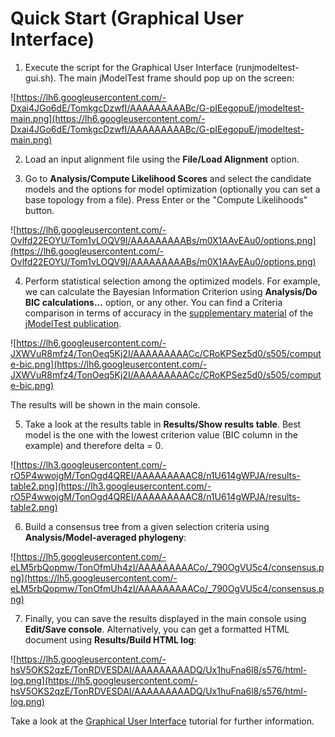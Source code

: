# Quick Start (Graphical User Interface) #

1. Execute the script for the Graphical User Interface (runjmodeltest-gui.sh). The main jModelTest frame should pop up on the screen:

![https://lh6.googleusercontent.com/-Dxai4JGo6dE/TomkgcDzwfI/AAAAAAAAABc/G-pIEegopuE/jmodeltest-main.png](https://lh6.googleusercontent.com/-Dxai4JGo6dE/TomkgcDzwfI/AAAAAAAAABc/G-pIEegopuE/jmodeltest-main.png)

2. Load an input alignment file using the **File/Load Alignment** option.

3. Go to **Analysis/Compute Likelihood Scores** and select the candidate models and the options for model optimization (optionally you can set a base topology from a file). Press Enter or the "Compute Likelihoods" button.

![https://lh6.googleusercontent.com/-Ovlfd22EOYU/Tom1vLOQV9I/AAAAAAAAABs/m0X1AAvEAu0/options.png](https://lh6.googleusercontent.com/-Ovlfd22EOYU/Tom1vLOQV9I/AAAAAAAAABs/m0X1AAvEAu0/options.png)

4. Perform statistical selection among the optimized models. For example, we can calculate the Bayesian Information Criterion using **Analysis/Do BIC calculations...** option, or any other. You can find a Criteria comparison in terms of accuracy in the [supplementary material](http://www.nature.com/nmeth/journal/v9/n8/extref/nmeth.2109-S1.pdf) of the [jModelTest publication](http://www.nature.com/nmeth/journal/v9/n8/full/nmeth.2109.html).

![https://lh6.googleusercontent.com/-JXWVuR8mfz4/TonOeq5Kj2I/AAAAAAAAACc/CRoKPSez5d0/s505/compute-bic.png](https://lh6.googleusercontent.com/-JXWVuR8mfz4/TonOeq5Kj2I/AAAAAAAAACc/CRoKPSez5d0/s505/compute-bic.png)

The results will be shown in the main console.

5. Take a look at the results table in **Results/Show results table**. Best model is the one with the lowest criterion value (BIC column in the example) and therefore delta = 0.

![https://lh3.googleusercontent.com/-rO5P4wwojgM/TonOgd4QREI/AAAAAAAAAC8/n1U614gWPJA/results-table2.png](https://lh3.googleusercontent.com/-rO5P4wwojgM/TonOgd4QREI/AAAAAAAAAC8/n1U614gWPJA/results-table2.png)

6. Build a consensus tree from a given selection criteria using **Analysis/Model-averaged phylogeny**:

![https://lh5.googleusercontent.com/-eLM5rbQopmw/TonOfmUh4zI/AAAAAAAAACo/_790OgVU5c4/consensus.png](https://lh5.googleusercontent.com/-eLM5rbQopmw/TonOfmUh4zI/AAAAAAAAACo/_790OgVU5c4/consensus.png)

7. Finally, you can save the results displayed in the main console using **Edit/Save console**. Alternatively, you can get a formatted HTML document using **Results/Build HTML log**:

![https://lh5.googleusercontent.com/-hsV5OKS2qzE/TonRDVESDAI/AAAAAAAAADQ/Ux1huFna6l8/s576/html-log.png](https://lh5.googleusercontent.com/-hsV5OKS2qzE/TonRDVESDAI/AAAAAAAAADQ/Ux1huFna6l8/s576/html-log.png)

Take a look at the [Graphical User Interface](GUI.md) tutorial for further information.